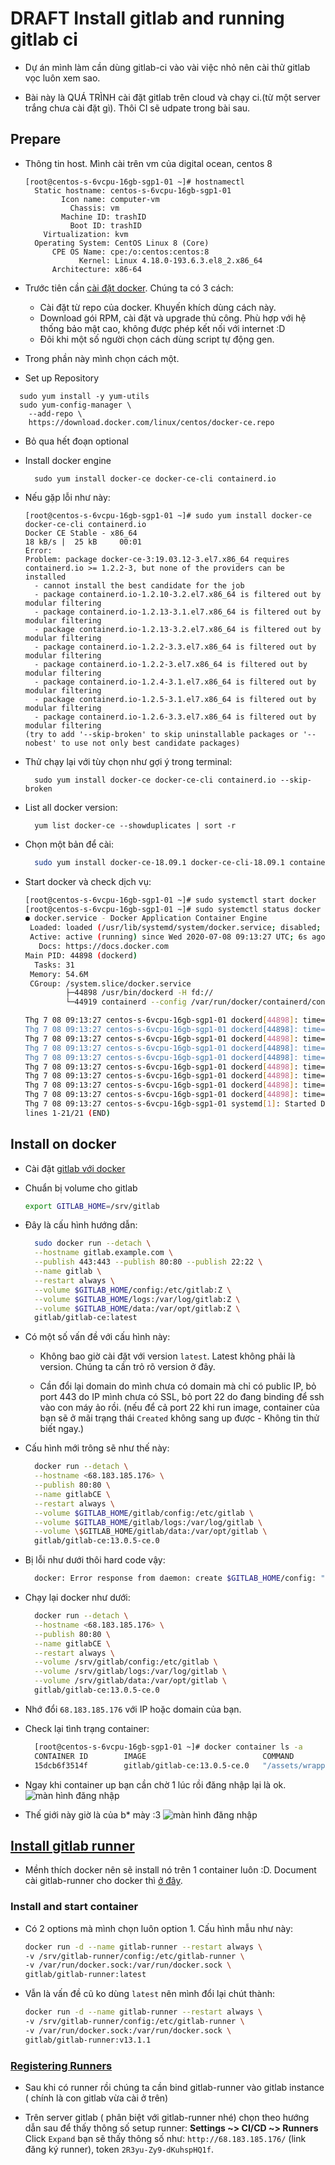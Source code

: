 # DRAFT Install gitlab and running gitlab ci

- Dự án mình làm cần dùng gitlab-ci vào vài việc nhỏ nên cài thử gitlab vọc luôn xem sao.

- Bài này là QUÁ TRÌNH cài đặt gitlab trên cloud và chạy ci.(từ một server trắng chưa cài đặt gì). Thôi CI sẽ udpate trong bài sau.

## Prepare

- Thông tin host. Mình cài trên vm của digital ocean, centos 8

  ```terminal
  [root@centos-s-6vcpu-16gb-sgp1-01 ~]# hostnamectl
    Static hostname: centos-s-6vcpu-16gb-sgp1-01
          Icon name: computer-vm
            Chassis: vm
          Machine ID: trashID
            Boot ID: trashID
      Virtualization: kvm
    Operating System: CentOS Linux 8 (Core)
        CPE OS Name: cpe:/o:centos:centos:8
              Kernel: Linux 4.18.0-193.6.3.el8_2.x86_64
        Architecture: x86-64
  ```

- Trước tiên cần [cài đặt docker](https://docs.docker.com/engine/install/centos/). Chúng ta có 3 cách:

  - Cài đặt từ repo của docker. Khuyến khích dùng cách này.
  - Download gói RPM, cài đặt và upgrade thủ công. Phù hợp với hệ thống bảo mật cao, không được phép kết nối với internet :D
  - Đôi khi một số người chọn cách dùng script tự động gen.

- Trong phần này mình chọn cách một.

- Set up Repository

```terminal
  sudo yum install -y yum-utils
  sudo yum-config-manager \
    --add-repo \
    https://download.docker.com/linux/centos/docker-ce.repo
```

- Bỏ qua hết đoạn optional
- Install docker engine

  ```terminal
    sudo yum install docker-ce docker-ce-cli containerd.io
  ```

- Nếu gặp lỗi như này:

  ```terminal
  [root@centos-s-6vcpu-16gb-sgp1-01 ~]# sudo yum install docker-ce docker-ce-cli containerd.io
  Docker CE Stable - x86_64                                                                                                    18 kB/s |  25 kB     00:01
  Error:
  Problem: package docker-ce-3:19.03.12-3.el7.x86_64 requires containerd.io >= 1.2.2-3, but none of the providers can be installed
    - cannot install the best candidate for the job
    - package containerd.io-1.2.10-3.2.el7.x86_64 is filtered out by modular filtering
    - package containerd.io-1.2.13-3.1.el7.x86_64 is filtered out by modular filtering
    - package containerd.io-1.2.13-3.2.el7.x86_64 is filtered out by modular filtering
    - package containerd.io-1.2.2-3.3.el7.x86_64 is filtered out by modular filtering
    - package containerd.io-1.2.2-3.el7.x86_64 is filtered out by modular filtering
    - package containerd.io-1.2.4-3.1.el7.x86_64 is filtered out by modular filtering
    - package containerd.io-1.2.5-3.1.el7.x86_64 is filtered out by modular filtering
    - package containerd.io-1.2.6-3.3.el7.x86_64 is filtered out by modular filtering
  (try to add '--skip-broken' to skip uninstallable packages or '--nobest' to use not only best candidate packages)
  ```

- Thử chạy lại với tùy chọn như gợi ý trong terminal:

  ```terminal
    sudo yum install docker-ce docker-ce-cli containerd.io --skip-broken
  ```

- List all docker version:

  ```terminal
    yum list docker-ce --showduplicates | sort -r
  ```

- Chọn một bản để cài:

  ```sh
    sudo yum install docker-ce-18.09.1 docker-ce-cli-18.09.1 containerd.io
  ```

- Start docker và check dịch vụ:

  ```sh
  [root@centos-s-6vcpu-16gb-sgp1-01 ~]# sudo systemctl start docker
  [root@centos-s-6vcpu-16gb-sgp1-01 ~]# sudo systemctl status docker
  ● docker.service - Docker Application Container Engine
   Loaded: loaded (/usr/lib/systemd/system/docker.service; disabled; vendor preset: disabled)
   Active: active (running) since Wed 2020-07-08 09:13:27 UTC; 6s ago
     Docs: https://docs.docker.com
  Main PID: 44898 (dockerd)
    Tasks: 31
   Memory: 54.6M
   CGroup: /system.slice/docker.service
           ├─44898 /usr/bin/dockerd -H fd://
           └─44919 containerd --config /var/run/docker/containerd/containerd.toml --log-level info

  Thg 7 08 09:13:27 centos-s-6vcpu-16gb-sgp1-01 dockerd[44898]: time="2020-07-08T09:13:27.100426243Z" level=info msg="Graph migration to content-addressabili>
  Thg 7 08 09:13:27 centos-s-6vcpu-16gb-sgp1-01 dockerd[44898]: time="2020-07-08T09:13:27.101106507Z" level=warning msg="Your kernel does not support cgroup >
  Thg 7 08 09:13:27 centos-s-6vcpu-16gb-sgp1-01 dockerd[44898]: time="2020-07-08T09:13:27.101137868Z" level=warning msg="Your kernel does not support cgroup >
  Thg 7 08 09:13:27 centos-s-6vcpu-16gb-sgp1-01 dockerd[44898]: time="2020-07-08T09:13:27.101822705Z" level=info msg="Loading containers: start."
  Thg 7 08 09:13:27 centos-s-6vcpu-16gb-sgp1-01 dockerd[44898]: time="2020-07-08T09:13:27.407012924Z" level=info msg="Default bridge (docker0) is assigned wi>
  Thg 7 08 09:13:27 centos-s-6vcpu-16gb-sgp1-01 dockerd[44898]: time="2020-07-08T09:13:27.503096827Z" level=info msg="Loading containers: done."
  Thg 7 08 09:13:27 centos-s-6vcpu-16gb-sgp1-01 dockerd[44898]: time="2020-07-08T09:13:27.545559773Z" level=info msg="Docker daemon" commit=4c52b90 graphdriv>
  Thg 7 08 09:13:27 centos-s-6vcpu-16gb-sgp1-01 dockerd[44898]: time="2020-07-08T09:13:27.546294854Z" level=info msg="Daemon has completed initialization"
  Thg 7 08 09:13:27 centos-s-6vcpu-16gb-sgp1-01 dockerd[44898]: time="2020-07-08T09:13:27.565992998Z" level=info msg="API listen on /var/run/docker.sock"
  Thg 7 08 09:13:27 centos-s-6vcpu-16gb-sgp1-01 systemd[1]: Started Docker Application Container Engine.
  lines 1-21/21 (END)

  ```

## Install on docker

- Cài đặt [gitlab với docker](https://docs.gitlab.com/omnibus/docker/)

- Chuẩn bị volume cho gitlab

  ```sh
  export GITLAB_HOME=/srv/gitlab
  ```

- Đây là cấu hình hướng dẫn:

  ```sh
    sudo docker run --detach \
    --hostname gitlab.example.com \
    --publish 443:443 --publish 80:80 --publish 22:22 \
    --name gitlab \
    --restart always \
    --volume $GITLAB_HOME/config:/etc/gitlab:Z \
    --volume $GITLAB_HOME/logs:/var/log/gitlab:Z \
    --volume $GITLAB_HOME/data:/var/opt/gitlab:Z \
    gitlab/gitlab-ce:latest
  ```

- Có một số vấn đề với cấu hình này:

  - Không bao giờ cài đặt với version `latest`. Latest không phải là version. Chúng ta cần trỏ rõ version ở đây.

  - Cần đổi lại domain do mình chưa có domain mà chỉ có public IP, bỏ port 443 do IP mình chưa có SSL, bỏ port 22 do đang binding để ssh vào con máy ảo rồi. (nếu để cả port 22 khi run image, container của bạn sẽ ở mãi trạng thái `Created` không sang up được - Không tin thử biết ngay.)

- Cấu hình mới trông sẽ như thế này:

  ```sh
    docker run --detach \
    --hostname <68.183.185.176> \
    --publish 80:80 \
    --name gitlabCE \
    --restart always \
    --volume $GITLAB_HOME/gitlab/config:/etc/gitlab \
    --volume $GITLAB_HOME/gitlab/logs:/var/log/gitlab \
    --volume \$GITLAB_HOME/gitlab/data:/var/opt/gitlab \
    gitlab/gitlab-ce:13.0.5-ce.0
  ```

- Bị lỗi như dưới thôi hard code vậy:

  ```sh
    docker: Error response from daemon: create $GITLAB_HOME/config: "$GITLAB_HOME/config" includes invalid characters for a local volume name, only "[a-zA-Z0-9][a-zA-Z0-9_.-]" are allowed. If you intended to pass a host directory, use absolute path.
  ```

- Chạy lại docker như dưới:

  ```sh
    docker run --detach \
    --hostname <68.183.185.176> \
    --publish 80:80 \
    --name gitlabCE \
    --restart always \
    --volume /srv/gitlab/config:/etc/gitlab \
    --volume /srv/gitlab/logs:/var/log/gitlab \
    --volume /srv/gitlab/data:/var/opt/gitlab \
    gitlab/gitlab-ce:13.0.5-ce.0
  ```

- Nhớ đổi `68.183.185.176` với IP hoặc domain của bạn.
- Check lại tình trạng container:

  ```sh
    [root@centos-s-6vcpu-16gb-sgp1-01 ~]# docker container ls -a
    CONTAINER ID        IMAGE                          COMMAND             CREATED             STATUS                            PORTS                                 NAMES
    15dcb6f3514f        gitlab/gitlab-ce:13.0.5-ce.0   "/assets/wrapper"   3 minutes ago       Up 3 minutes (health: starting)   22/tcp, 443/tcp, 0.0.0.0:80->80/tcp   gitlabCE
  ```

- Ngay khi container up bạn cần chờ 1 lúc rồi đăng nhập lại là ok.
  ![màn hình đăng nhập](../../images/20200708-reset-password-gitlab-screen.png)
- Thế giới này giờ là của b\* mày :3
  ![màn hình đăng nhập](../../images/20200708-welcom-to-gitlab-screen.png)

## [Install gitlab runner](https://docs.gitlab.com/runner/install/docker.html)

- Mềnh thích docker nên sẽ install nó trên 1 container luôn :D. Document cài gitlab-runner cho docker thì [ở đây](https://docs.gitlab.com/runner/install/docker.html).

### Install and start container

- Có 2 options mà mình chọn luôn option 1. Cấu hình mẫu như này:

  ```sh
  docker run -d --name gitlab-runner --restart always \
  -v /srv/gitlab-runner/config:/etc/gitlab-runner \
  -v /var/run/docker.sock:/var/run/docker.sock \
  gitlab/gitlab-runner:latest
  ```

- Vẫn là vấn đề cũ ko dùng `latest` nên mình đổi lại chút thành:

  ```sh
  docker run -d --name gitlab-runner --restart always \
  -v /srv/gitlab-runner/config:/etc/gitlab-runner \
  -v /var/run/docker.sock:/var/run/docker.sock \
  gitlab/gitlab-runner:v13.1.1
  ```

### [Registering Runners](https://docs.gitlab.com/runner/register/index.html#docker)

- Sau khi có runner rồi chúng ta cần bind gitlab-runner vào gitlab instance ( chính là con gitlab vừa cài ở trên)

- Trên server gitlab ( phân biệt với gitlab-runner nhé) chọn theo hướng dẫn sau để thấy thông số setup runner:
  **Settings ~> CI/CD ~> Runners** Click `Expand` bạn sẽ thấy thông số như: `http://68.183.185.176/` (link đăng ký runner), token `2R3yu-Zy9-dKuhspHQ1f`.
